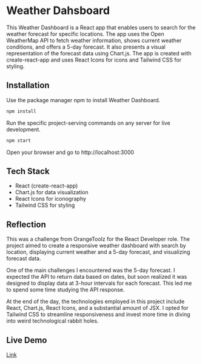 # Weather Dahsboard

This Weather Dashboard is a React app that enables users to search for the weather forecast for specific locations. The app uses the Open WeatherMap API to fetch weather information, shows current weather conditions, and offers a 5-day forecast. It also presents a visual representation of the forecast data using Chart.js. The app is created with create-react-app and uses React Icons for icons and Tailwind CSS for styling.

## Installation

Use the package manager npm to install Weather Dashboard.

```bash
npm install
```

Run the specific project-serving commands on any server for live development.

```bash
npm start
```

Open your browser and go to http://localhost:3000

## Tech Stack

- React (create-react-app)
- Chart.js for data visualization
- React Icons for iconography
- Tailwind CSS for styling

## Reflection

This was a challenge from OrangeToolz for the React Developer role. The project aimed to create a responsive weather dashboard with search by location, displaying current weather and a 5-day forecast, and visualizing forecast data.

One of the main challenges I encountered was the 5-day forecast. I expected the API to return data based on dates, but soon realized it was designed to display data at 3-hour intervals for each forecast. This led me to spend some time studying the API response.

At the end of the day, the technologies employed in this project include React, Chart.js, React Icons, and a substantial amount of JSX. I opted for Tailwind CSS to streamline responsiveness and invest more time in diving into weird technological rabbit holes.

## Live Demo

[Link](https://weather-dashboard-virid.vercel.app/)
